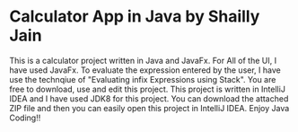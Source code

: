 # Calculator App in Java by Shailly Jain
This is a calculator project written  in Java and JavaFx.
For All of the UI, I have used JavaFx. 
To evaluate the expression entered by the user, I have use the technqiue of "Evaluating infix Expressions using Stack".
You are free to download, use and edit this project.
This project is written in IntelliJ IDEA and I have used JDK8 for this project. You can download the attached ZIP file and then you can easily open this project in IntelliJ IDEA.
Enjoy Java Coding!!
